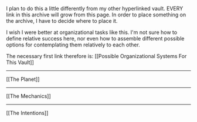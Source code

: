 I plan to do this a little differently from my other hyperlinked vault.  EVERY link in this archive will grow from this page.  In order to place something on the archive, I have to decide where to place it.

I wish I were better at organizational tasks like this.  I'm not sure how to define relative success here, nor even how to assemble different possible options for contemplating them relatively to each other.

The necessary first link therefore is:
[[Possible Organizational Systems For This Vault]]

---
[[The Planet]]

---
[[The Mechanics]]

---
[[The Intentions]]
